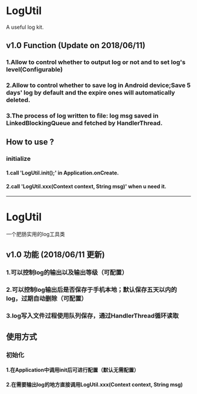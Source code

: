 # LogUtil
A useful log kit.

## v1.0 Function (Update on 2018/06/11)
### 1.Allow to control whether to output log or not and to set log's level(Configurable)
### 2.Allow to control whether to save log in Android device;Save 5 days' log by default and the expire ones will automatically deleted.
### 3.The process of log written to file: log msg saved in LinkedBlockingQueue and fetched by HandlerThread.

## How to use ?
### initialize
#### 1.call 'LogUtil.init();' in Application.onCreate.
#### 2.call 'LogUtil.xxx(Context context, String msg)' when u need it.

------------------------

# LogUtil
一个肥肠实用的log工具类

## v1.0 功能 (2018/06/11 更新)
### 1.可以控制log的输出以及输出等级（可配置）
### 2.可以控制log输出后是否保存于手机本地；默认保存五天以内的log，过期自动删除（可配置）
### 3.log写入文件过程使用队列保存，通过HandlerThread循环读取

## 使用方式
### 初始化
#### 1.在Application中调用init后可进行配置（默认无需配置）
#### 2.在需要输出log的地方直接调用LogUtil.xxx(Context context, String msg)
